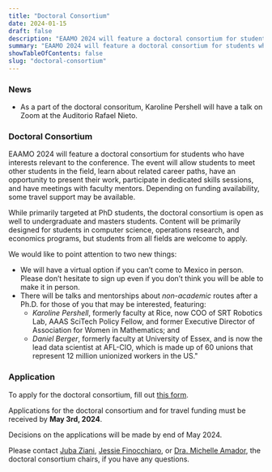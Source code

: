 ```yaml
---
title: "Doctoral Consortium"
date: 2024-01-15
draft: false
description: "EAAMO 2024 will feature a doctoral consortium for students who have interests relevant to the conference."
summary: "EAAMO 2024 will feature a doctoral consortium for students who have interests relevant to the conference. Applications due on April 19, 2024."
showTableOfContents: false
slug: "doctoral-consortium"
---
```


### News
- As a part of the doctoral consoritum, Karoline Pershell will have a talk on Zoom at the Auditorio Rafael Nieto.

### Doctoral Consortium

EAAMO 2024 will feature a doctoral consortium for students who have interests relevant to the conference. The event will allow students to meet other students in the field, learn about related career paths, have an opportunity to present their work, participate in dedicated skills sessions, and have meetings with faculty mentors. Depending on funding availability, some travel support may be available. 

While primarily targeted at PhD students, the doctoral consortium is open as well to undergraduate and masters students. Content will be primarily designed for students in computer science, operations research, and economics programs, but students from all fields are welcome to apply.

We would like to point attention to two new things:
 - We will have a virtual option if you can’t come to Mexico in person. Please don’t hesitate to sign up even if you don’t think you will be able to make it in person.
 - There will be talks and mentorships about *non-academic* routes after a Ph.D. for those of you that may be interested, featuring:
    - *Karoline Pershell*, formerly faculty at Rice, now COO of SRT Robotics Lab, AAAS SciTech Policy Fellow, and former Executive Director of Association for Women in Mathematics; and
    - *Daniel Berger*, formerly faculty at University of Essex, and is now the lead data scientist at AFL-CIO, which is made up of 60 unions that represent 12 million unionized workers in the US."

### Application
To apply for the doctoral consortium, fill out [this form](https://forms.gle/KwZ1MCWTT5MX6LLs7).

Applications for the doctoral consortium and for travel funding must be received by **May 3rd, 2024**.

Decisions on the applications will be made by end of May 2024.

Please contact [Juba Ziani](http://juba-ziani.com/), [Jessie Finocchiaro](https://www.jessiefin.com/), or [Dra. Michelle Amador](https://www.m-gonzalezamador.com/), the doctoral consortium chairs, if you have any questions. 
 

